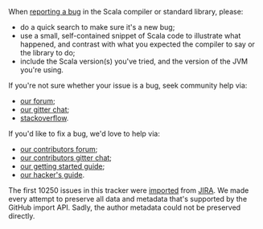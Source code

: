 When [reporting a bug](https://github.com/scala/bug/issues/new) in the Scala compiler or standard library, please:
  - do a quick search to make sure it's a new bug;
  - use a small, self-contained snippet of Scala code to illustrate what happened, and contrast with what you expected the compiler to say or the library to do;
  - include the Scala version(s) you've tried, and the version of the JVM you're using.

If you're not sure whether your issue is a bug, seek community help via:
 - [our forum](https://users.scala-lang.org/);
 - [our gitter chat](https://gitter.im/scala/scala);
 - [stackoverflow](http://stackoverflow.com/questions/tagged/scala).

If you'd like to fix a bug, we'd love to help via:
 - [our contributors forum](https://contributors.scala-lang.org/);
 - [our contributors gitter chat](https://gitter.im/scala/contributors);
 - [our getting started guide](https://github.com/scala/scala/#get-ready-to-contribute);
 - [our hacker's guide](http://scala-lang.org/contribute/hacker-guide.html).

The first 10250 issues in this tracker were [imported](https://github.com/adriaanm/bbj) from [JIRA](https://issues.scala-lang.org?orig=1).
We made every attempt to preserve all data and metadata that's supported by the GitHub import API. Sadly, the author metadata could not be preserved directly.
